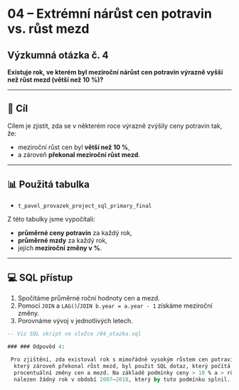 # 04 – Extrémní nárůst cen potravin vs. růst mezd

## Výzkumná otázka č. 4

**Existuje rok, ve kterém byl meziroční nárůst cen potravin výrazně vyšší než růst mezd (větší než 10 %)?**

---

## 🧠 Cíl

Cílem je zjistit, zda se v některém roce výrazně zvýšily ceny potravin tak, že:

- meziroční růst cen byl **větší než 10 %**,  
- a zároveň **překonal meziroční růst mezd**.

---

## 📊 Použitá tabulka

- `t_pavel_provazek_project_sql_primary_final`

Z této tabulky jsme vypočítali:

- **průměrné ceny potravin** za každý rok,
- **průměrné mzdy** za každý rok,
- jejich **meziroční změny v %**.

---

## 💻 SQL přístup

1. Spočítáme průměrné roční hodnoty cen a mezd.
2. Pomocí `JOIN` a `LAG()`/`JOIN b.year = a.year - 1` získáme meziroční změny.
3. Porovnáme vývoj v jednotlivých letech.

```sql
-- Viz SQL skript ve složce /04_otazka.sql

### ### Odpověd 4:

 Pro zjištění, zda existoval rok s mimořádně vysokým růstem cen potravin,
  který zároveň překonal růst mezd, byl použit SQL dotaz, který počítá meziroční
  procentuální změny cen a mezd. Na základě podmínky ceny > 10 % a > růst mezd nebyl
  nalezen žádný rok v období 2007–2018, který by tuto podmínku splnil.
